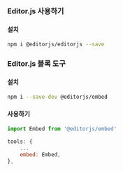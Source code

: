 ### Editor.js 사용하기
  
#### 설치
```bash
npm i @editorjs/editorjs --save
```

###  Editor.js 블록 도구
  
#### 설치
```bash
npm i --save-dev @editorjs/embed
```
  
#### 사용하기
```javascript
import Embed from '@editorjs/embed'

tools: {
    ...
    embed: Embed,
},
```